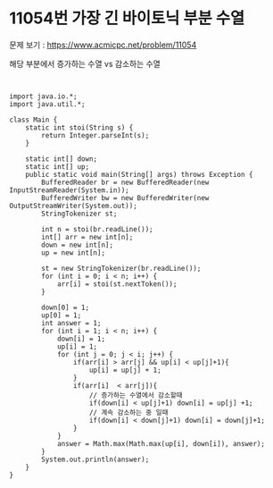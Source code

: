 # 11054번 가장 긴 바이토닉 부분 수열

문제 보기 : <https://www.acmicpc.net/problem/11054>

해당 부분에서 증가하는 수열 vs 감소하는 수열

<pre><code>

import java.io.*;
import java.util.*;

class Main {
    static int stoi(String s) {
        return Integer.parseInt(s);
    }

    static int[] down;
    static int[] up;
    public static void main(String[] args) throws Exception {
        BufferedReader br = new BufferedReader(new InputStreamReader(System.in));
        BufferedWriter bw = new BufferedWriter(new OutputStreamWriter(System.out));
        StringTokenizer st;

        int n = stoi(br.readLine());
        int[] arr = new int[n];
        down = new int[n];
        up = new int[n];

        st = new StringTokenizer(br.readLine());
        for (int i = 0; i < n; i++) {
            arr[i] = stoi(st.nextToken());
        }

        down[0] = 1;
        up[0] = 1;
        int answer = 1;
        for (int i = 1; i < n; i++) {
            down[i] = 1;
            up[i] = 1;
            for (int j = 0; j < i; j++) {
                if(arr[i] > arr[j] && up[i] < up[j]+1){
                    up[i] = up[j] + 1;
                }
                if(arr[i]  < arr[j]){
                    // 증가하는 수열에서 감소할때
                    if(down[i] < up[j]+1) down[i] = up[j] +1;
                    // 계속 감소하는 중 일때
                    if(down[i] < down[j]+1) down[i] = down[j]+1;
                }
            }
            answer = Math.max(Math.max(up[i], down[i]), answer);
        }
        System.out.println(answer);
    }
}

</code></pre>
